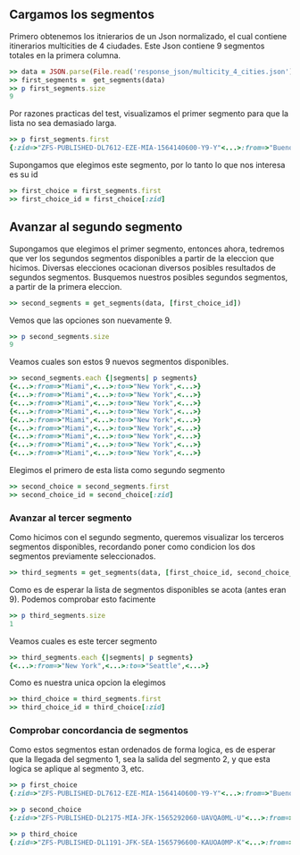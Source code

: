 <!--
Load the necessary libraries
>> require_relative 'response_json/filter_and_sort_functions_for_segments.rb'
<...>

-->

## Cargamos los segmentos

Primero obtenemos los itnierarios de un Json normalizado, el cual contiene itinerarios multicities de 4 ciudades. Este Json contiene 9 segmentos totales en la primera columna.
```ruby
>> data = JSON.parse(File.read('response_json/multicity_4_cities.json'))['payload']
>> first_segments =  get_segments(data)
>> p first_segments.size
9
```

Por razones practicas del test, visualizamos el primer segmento para que la lista no sea
demasiado larga. 
```ruby
>> p first_segments.first
{:zid=>"ZFS-PUBLISHED-DL7612-EZE-MIA-1564140600-Y9-Y"<...>:from=>"Buenos Aires",<...>:to=>"Miami",<...>}

```
Supongamos que elegimos este segmento, por lo tanto lo que nos interesa es su id
```ruby
>> first_choice = first_segments.first
>> first_choice_id = first_choice[:zid]

```

## Avanzar al segundo segmento
Supongamos que elegimos el primer segmento, entonces ahora, tedremos que ver los segundos segmentos disponibles a partir de la eleccion que hicimos. Diversas elecciones ocacionan diversos posibles resultados
de segundos segmentos.
Busquemos nuestros posibles segundos segmentos, a partir de la primera eleccion.
```ruby
>> second_segments = get_segments(data, [first_choice_id])  

```

Vemos que las opciones son nuevamente 9.


```ruby
>> p second_segments.size
9
```
Veamos cuales son estos 9 nuevos segmentos disponibles. 

```ruby
>> second_segments.each {|segments| p segments}
{<...>:from=>"Miami",<...>:to=>"New York",<...>}
{<...>:from=>"Miami",<...>:to=>"New York",<...>}
{<...>:from=>"Miami",<...>:to=>"New York",<...>}
{<...>:from=>"Miami",<...>:to=>"New York",<...>}
{<...>:from=>"Miami",<...>:to=>"New York",<...>}
{<...>:from=>"Miami",<...>:to=>"New York",<...>}
{<...>:from=>"Miami",<...>:to=>"New York",<...>}
{<...>:from=>"Miami",<...>:to=>"New York",<...>}
{<...>:from=>"Miami",<...>:to=>"New York",<...>}

```

Elegimos el primero de esta lista como segundo segmento

```ruby
>> second_choice = second_segments.first
>> second_choice_id = second_choice[:zid]

```

### Avanzar al tercer segmento
Como hicimos con el segundo segmento, queremos visualizar los terceros segmentos disponibles, recordando
poner como condicion los dos segmentos previamente seleccionados. 
```ruby
>> third_segments = get_segments(data, [first_choice_id, second_choice_id])   

```
Como es de esperar la lista de segmentos disponibles se acota (antes eran 9). Podemos comprobar
esto facimente

```ruby
>> p third_segments.size
1
```
Veamos cuales es este tercer segmento

```ruby
>> third_segments.each {|segments| p segments}
{<...>:from=>"New York",<...>:to=>"Seattle",<...>}

```

Como es nuestra unica opcion la elegimos
```ruby
>> third_choice = third_segments.first
>> third_choice_id = third_choice[:zid]

```

### Comprobar concordancia de segmentos

Como estos segmentos estan ordenados de forma logica, es de esperar que la llegada del segmento 1, sea la
salida del segmento 2, y que esta logica se aplique al segmento 3, etc.

```ruby
>> p first_choice
{:zid=>"ZFS-PUBLISHED-DL7612-EZE-MIA-1564140600-Y9-Y"<...>:from=>"Buenos Aires",<...>:to=>"Miami",<...>}

```

```ruby
>> p second_choice
{:zid=>"ZFS-PUBLISHED-DL2175-MIA-JFK-1565292060-UAVQA0ML-U"<...>:from=>"Miami",<...>:to=>"New York",<...>}

```

```ruby
>> p third_choice
{:zid=>"ZFS-PUBLISHED-DL1191-JFK-SEA-1565796600-KAUOA0MP-K"<...>:from=>"New York",<...>:to=>"Seattle",<...>}

```
